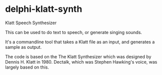 # delphi-klatt-synth
Klatt Speech Synthesizer

This can be used to do text to speech, or generate singing sounds.

It's a commandline tool that takes a Klatt file as an input, and generates a sample as output.

The code is based on the The Klatt Synthesizer which was designed by Dennis H. Klatt in 1980. 
Dectalk, which was Stephen Hawking's voice, was largely based on this.
